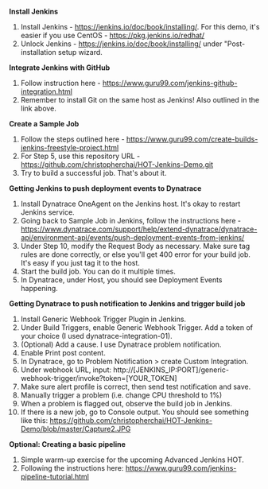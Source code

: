 **Install Jenkins**
1. Install Jenkins - https://jenkins.io/doc/book/installing/. For this demo, it's easier if you use CentOS - https://pkg.jenkins.io/redhat/
2. Unlock Jenkins - https://jenkins.io/doc/book/installing/ under "Post-installation setup wizard.

**Integrate Jenkins with GitHub**
1. Follow instruction here - https://www.guru99.com/jenkins-github-integration.html
2. Remember to install Git on the same host as Jenkins! Also outlined in the link above.

**Create a Sample Job**
1. Follow the steps outlined here - https://www.guru99.com/create-builds-jenkins-freestyle-project.html
2. For Step 5, use this repository URL - https://github.com/christopherchai/HOT-Jenkins-Demo.git
3. Try to build a successful job. That's about it.

**Getting Jenkins to push deployment events to Dynatrace**
1. Install Dynatrace OneAgent on the Jenkins host. It's okay to restart Jenkins service.
2. Going back to Sample Job in Jenkins, follow the instructions here - https://www.dynatrace.com/support/help/extend-dynatrace/dynatrace-api/environment-api/events/push-deployment-events-from-jenkins/
3. Under Step 10, modify the Request Body as necessary. Make sure tag rules are done correctly, or else you'll get 400 error for your build job. It's easy if you just tag it to the host.
4. Start the build job. You can do it multiple times.
5. In Dynatrace, under Host, you should see Deployment Events happening.

**Getting Dynatrace to push notification to Jenkins and trigger build job**
1. Install Generic Webhook Trigger Plugin in Jenkins.
2. Under Build Triggers, enable Generic Webhook Trigger. Add a token of your choice (I used dynatrace-integration-01).
3. (Optional) Add a cause. I use Dynatrace problem notification.
4. Enable Print post content.
5. In Dynatrace, go to Problem Notification > create Custom Integration.
6. Under webhook URL, input: http://[JENKINS_IP:PORT]/generic-webhook-trigger/invoke?token=[YOUR_TOKEN]
7. Make sure alert profile is correct, then send test notification and save.
8. Manually trigger a problem (i.e. change CPU threshold to 1%)
9. When a problem is flagged out, observe the build job in Jenkins.
10. If there is a new job, go to Console output. You should see something like this: https://github.com/christopherchai/HOT-Jenkins-Demo/blob/master/Capture2.JPG

**Optional: Creating a basic pipeline**
1. Simple warm-up exercise for the upcoming Advanced Jenkins HOT.
2. Following the instructions here: https://www.guru99.com/jenkins-pipeline-tutorial.html
